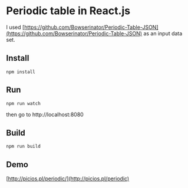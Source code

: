 # Periodic table in React.js
I used [https://github.com/Bowserinator/Periodic-Table-JSON](https://github.com/Bowserinator/Periodic-Table-JSON) as an input data set.

## Install

```
npm install
```

## Run
```
npm run watch
```
then go to
http://localhost:8080

## Build
```
npm run build
```

## Demo
[http://picios.pl/periodic/](http://picios.pl/periodic)
